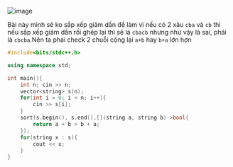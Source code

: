 ![image](https://github.com/Llam-a/Practice_Cpp/assets/115911041/a8f5ba48-530d-4418-8857-626c5c31b50a)

Bài này mình sẽ ko sắp xếp giảm dần để làm vì nếu có 2 xâu `cba` và `cb` thì nếu sắp xếp giảm dần rồi ghép lại thì sẽ là `cbacb` nhưng như vậy là sai, phải là `cbcba`.Nên ta phải check 2 chuỗi cộng lại `a+b` hay `b+a` lớn hơn

```cpp
#include<bits/stdc++.h>

using namespace std;

int main(){
    int n; cin >> n;
    vector<string> s(n);
    for(int i = 0; i < n; i++){
        cin >> s[i];
    }
    sort(s.begin(), s.end(),[](string a, string b)->bool{
        return a + b > b + a;
    });
    for(string x : s){
        cout << x;
    }
}
```
